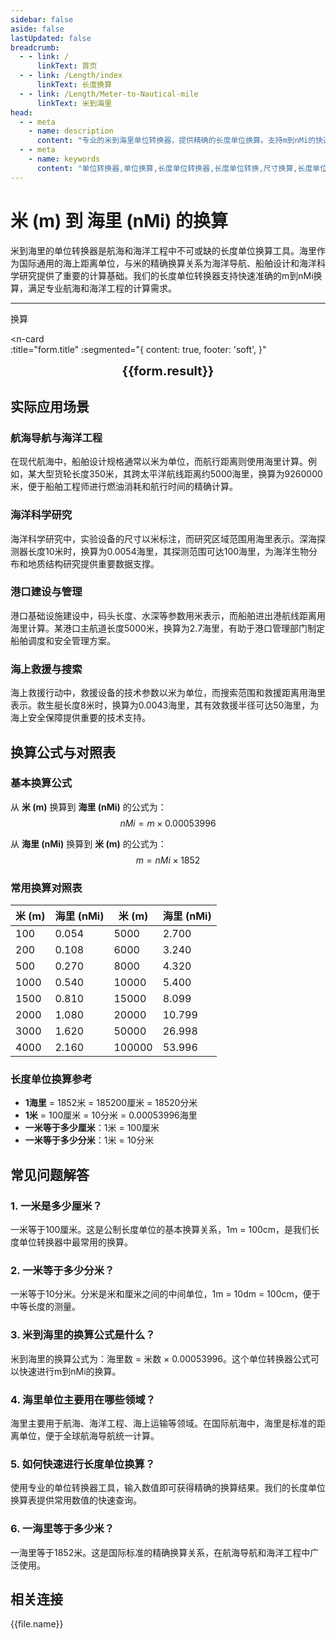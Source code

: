 ```yaml
---
sidebar: false
aside: false
lastUpdated: false
breadcrumb:
  - - link: /
      linkText: 首页
  - - link: /Length/index
      linkText: 长度换算
  - - link: /Length/Meter-to-Nautical-mile
      linkText: 米到海里
head:
  - - meta
    - name: description
      content: "专业的米到海里单位转换器，提供精确的长度单位换算。支持m到nMi的快速转换，包含详细的换算表格和实际应用场景。适用于航海、海洋工程等领域的长度单位换算需求。"
  - - meta
    - name: keywords
      content: "单位转换器,单位换算,长度单位转换器,长度单位转换,尺寸换算,长度单位换算,长度单位换算表,一米是多少厘米啊,一米等于多少分米,米,一米是多少厘米,一分米等于多少厘米,一公尺,米的英文,米的单位,m单位,分米,公尺,一米等于多少厘米,米,1m等于多少cm,一米,米和厘米的换算,m单位,k是什么单位,一米等于多少厘米,m是什么单位,1m是多少,1米等于多少厘米,m,海里,nMi,米到海里,航海单位,海洋测量"
---
```

# 米 (m) 到 海里 (nMi) 的换算

米到海里的单位转换器是航海和海洋工程中不可或缺的长度单位换算工具。海里作为国际通用的海上距离单位，与米的精确换算关系为海洋导航、船舶设计和海洋科学研究提供了重要的计算基础。我们的长度单位转换器支持快速准确的m到nMi换算，满足专业航海和海洋工程的计算需求。

---
<script setup>
import { onMounted, reactive, inject, ref } from 'vue'
import { NButton, NForm, NFormItem, NInput, NInputNumber, NSelect, NCard, useMessage,NGrid ,NGi } from 'naive-ui'
import { defineClientComponent } from 'vitepress'
import { Length } from '../../files';
const seoKey = ['单位转换器','单位换算','长度单位转换器','长度单位转换','尺寸换算','长度单位换算','长度单位换算表','一米是多少厘米啊','一米等于多少分米','米','一米是多少厘米','一分米等于多少厘米','一公尺','米的英文','米的单位','m单位','分米','公尺','一米等于多少厘米','米','1m等于多少cm','一米','米和厘米的换算','m单位','k是什么单位','一米等于多少厘米','m是什么单位','1m是多少','1米等于多少厘米','m']
const convert = inject('convert')

const form = reactive({
  number: null,
  result: '',
  title:'米 (m) 到海里 (nMi) 的长度单位换算',
})

const convertHandler = () => {
  if (form.number !== null && !isNaN(form.number)) {
    const convertedValue = parseFloat(form.number) * 0.00053996
    form.result = `${form.number}m = ${convertedValue.toFixed(6)}nMi`
  } else {
    form.result = '请输入有效的数值。'
  }
}
</script>

<n-form size="large" :model="form">
  <n-form-item label="米 (m)">
    <n-input-number v-model:value="form.number" placeholder="输入米" style="width: 100%" />
  </n-form-item>
  <n-form-item>
    <n-button type="info" @click="convertHandler" block>换算</n-button>
  </n-form-item>
</n-form>

<n-card  
  :title="form.title"
  :segmented="{
    content: true,
    footer: 'soft',
  }"
>
  <div  style="text-align:center;font-size:20px;">
    <strong>{{form.result}}</strong>
  </div>
    <template #footer>
    <div>
      <span v-for="item of seoKey">{{item}}，</span>
    </div>
  </template>
</n-card>

## 实际应用场景

### 航海导航与海洋工程
在现代航海中，船舶设计规格通常以米为单位，而航行距离则使用海里计算。例如，某大型货轮长度350米，其跨太平洋航线距离约5000海里，换算为9260000米，便于船舶工程师进行燃油消耗和航行时间的精确计算。

### 海洋科学研究
海洋科学研究中，实验设备的尺寸以米标注，而研究区域范围用海里表示。深海探测器长度10米时，换算为0.0054海里，其探测范围可达100海里，为海洋生物分布和地质结构研究提供重要数据支撑。

### 港口建设与管理
港口基础设施建设中，码头长度、水深等参数用米表示，而船舶进出港航线距离用海里计算。某港口主航道长度5000米，换算为2.7海里，有助于港口管理部门制定船舶调度和安全管理方案。

### 海上救援与搜索
海上救援行动中，救援设备的技术参数以米为单位，而搜索范围和救援距离用海里表示。救生艇长度8米时，换算为0.0043海里，其有效救援半径可达50海里，为海上安全保障提供重要的技术支持。

## 换算公式与对照表

### 基本换算公式
从 **米 (m)** 换算到 **海里 (nMi)** 的公式为：
$$ nMi = m \times 0.00053996 $$

从 **海里 (nMi)** 换算到 **米 (m)** 的公式为：
$$ m = nMi \times 1852 $$

### 常用换算对照表

| 米 (m) | 海里 (nMi) | 米 (m) | 海里 (nMi) |
|--------|------------|--------|------------|
| 100 | 0.054 | 5000 | 2.700 |
| 200 | 0.108 | 6000 | 3.240 |
| 500 | 0.270 | 8000 | 4.320 |
| 1000 | 0.540 | 10000 | 5.400 |
| 1500 | 0.810 | 15000 | 8.099 |
| 2000 | 1.080 | 20000 | 10.799 |
| 3000 | 1.620 | 50000 | 26.998 |
| 4000 | 2.160 | 100000 | 53.996 |

### 长度单位换算参考
- **1海里** = 1852米 = 185200厘米 = 18520分米
- **1米** = 100厘米 = 10分米 = 0.00053996海里
- **一米等于多少厘米**：1米 = 100厘米
- **一米等于多少分米**：1米 = 10分米

## 常见问题解答

### 1. 一米是多少厘米？
一米等于100厘米。这是公制长度单位的基本换算关系，1m = 100cm，是我们长度单位转换器中最常用的换算。

### 2. 一米等于多少分米？
一米等于10分米。分米是米和厘米之间的中间单位，1m = 10dm = 100cm，便于中等长度的测量。

### 3. 米到海里的换算公式是什么？
米到海里的换算公式为：海里数 = 米数 × 0.00053996。这个单位转换器公式可以快速进行m到nMi的换算。

### 4. 海里单位主要用在哪些领域？
海里主要用于航海、海洋工程、海上运输等领域。在国际航海中，海里是标准的距离单位，便于全球航海导航统一计算。

### 5. 如何快速进行长度单位换算？
使用专业的单位转换器工具，输入数值即可获得精确的换算结果。我们的长度单位换算表提供常用数值的快速查询。

### 6. 一海里等于多少米？
一海里等于1852米。这是国际标准的精确换算关系，在航海导航和海洋工程中广泛使用。

## 相关连接
<n-grid x-gap="12" :cols="2">
  <n-gi v-for="(file, index) in Length" :key="index">
    <n-button
      text
      tag="a"
      :href="file.path"
      type="info"
    >
      {{file.name}}
    </n-button>
  </n-gi>
</n-grid>